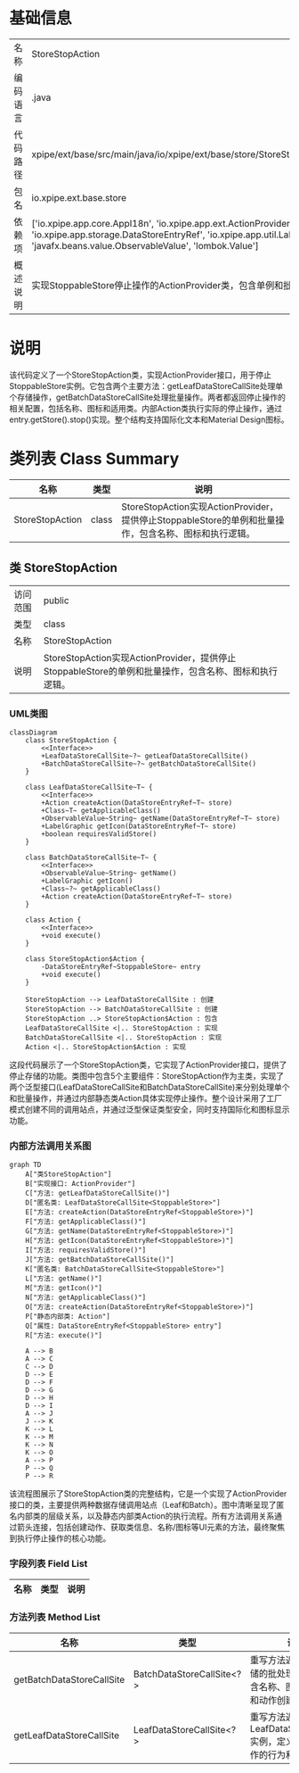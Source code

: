 # 基础信息

|      |      |
|------|------|
| 名称 | StoreStopAction |
| 编码语言 | .java |
| 代码路径 | xpipe/ext/base/src/main/java/io/xpipe/ext/base/store/StoreStopAction.java |
| 包名 | io.xpipe.ext.base.store |
| 依赖项 | ['io.xpipe.app.core.AppI18n', 'io.xpipe.app.ext.ActionProvider', 'io.xpipe.app.storage.DataStoreEntryRef', 'io.xpipe.app.util.LabelGraphic', 'javafx.beans.value.ObservableValue', 'lombok.Value'] |
| 概述说明 | 实现StoppableStore停止操作的ActionProvider类，包含单例和批量处理逻辑。 |

# 说明

该代码定义了一个StoreStopAction类，实现ActionProvider接口，用于停止StoppableStore实例。它包含两个主要方法：getLeafDataStoreCallSite处理单个存储操作，getBatchDataStoreCallSite处理批量操作。两者都返回停止操作的相关配置，包括名称、图标和适用类。内部Action类执行实际的停止操作，通过entry.getStore().stop()实现。整个结构支持国际化文本和Material Design图标。

# 类列表 Class Summary

| 名称   | 类型  | 说明 |
|-------|------|-------------|
| StoreStopAction | class | StoreStopAction实现ActionProvider，提供停止StoppableStore的单例和批量操作，包含名称、图标和执行逻辑。 |



## 类 StoreStopAction

|      |      |
|------|------|
| 访问范围 | public |
| 类型 | class |
| 名称 | StoreStopAction |
| 说明 | StoreStopAction实现ActionProvider，提供停止StoppableStore的单例和批量操作，包含名称、图标和执行逻辑。 |


### UML类图

```mermaid
classDiagram
    class StoreStopAction {
        <<Interface>>
        +LeafDataStoreCallSite~?~ getLeafDataStoreCallSite()
        +BatchDataStoreCallSite~?~ getBatchDataStoreCallSite()
    }

    class LeafDataStoreCallSite~T~ {
        <<Interface>>
        +Action createAction(DataStoreEntryRef~T~ store)
        +Class~T~ getApplicableClass()
        +ObservableValue~String~ getName(DataStoreEntryRef~T~ store)
        +LabelGraphic getIcon(DataStoreEntryRef~T~ store)
        +boolean requiresValidStore()
    }

    class BatchDataStoreCallSite~T~ {
        <<Interface>>
        +ObservableValue~String~ getName()
        +LabelGraphic getIcon()
        +Class~?~ getApplicableClass()
        +Action createAction(DataStoreEntryRef~T~ store)
    }

    class Action {
        <<Interface>>
        +void execute()
    }

    class StoreStopAction$Action {
        -DataStoreEntryRef~StoppableStore~ entry
        +void execute()
    }

    StoreStopAction --> LeafDataStoreCallSite : 创建
    StoreStopAction --> BatchDataStoreCallSite : 创建
    StoreStopAction ..> StoreStopAction$Action : 包含
    LeafDataStoreCallSite <|.. StoreStopAction : 实现
    BatchDataStoreCallSite <|.. StoreStopAction : 实现
    Action <|.. StoreStopAction$Action : 实现
```

这段代码展示了一个StoreStopAction类，它实现了ActionProvider接口，提供了停止存储的功能。类图中包含5个主要组件：StoreStopAction作为主类，实现了两个泛型接口(LeafDataStoreCallSite和BatchDataStoreCallSite)来分别处理单个和批量操作，并通过内部静态类Action具体实现停止操作。整个设计采用了工厂模式创建不同的调用站点，并通过泛型保证类型安全，同时支持国际化和图标显示功能。


### 内部方法调用关系图

```mermaid
graph TD
    A["类StoreStopAction"]
    B["实现接口: ActionProvider"]
    C["方法: getLeafDataStoreCallSite()"]
    D["匿名类: LeafDataStoreCallSite<StoppableStore>"]
    E["方法: createAction(DataStoreEntryRef<StoppableStore>)"]
    F["方法: getApplicableClass()"]
    G["方法: getName(DataStoreEntryRef<StoppableStore>)"]
    H["方法: getIcon(DataStoreEntryRef<StoppableStore>)"]
    I["方法: requiresValidStore()"]
    J["方法: getBatchDataStoreCallSite()"]
    K["匿名类: BatchDataStoreCallSite<StoppableStore>"]
    L["方法: getName()"]
    M["方法: getIcon()"]
    N["方法: getApplicableClass()"]
    O["方法: createAction(DataStoreEntryRef<StoppableStore>)"]
    P["静态内部类: Action"]
    Q["属性: DataStoreEntryRef<StoppableStore> entry"]
    R["方法: execute()"]

    A --> B
    A --> C
    C --> D
    D --> E
    D --> F
    D --> G
    D --> H
    D --> I
    A --> J
    J --> K
    K --> L
    K --> M
    K --> N
    K --> O
    A --> P
    P --> Q
    P --> R
```

该流程图展示了StoreStopAction类的完整结构，它是一个实现了ActionProvider接口的类，主要提供两种数据存储调用站点（Leaf和Batch）。图中清晰呈现了匿名内部类的层级关系，以及静态内部类Action的执行流程。所有方法调用关系通过箭头连接，包括创建动作、获取类信息、名称/图标等UI元素的方法，最终聚焦到执行停止操作的核心功能。

### 字段列表 Field List

| 名称  | 类型  | 说明 |
|-------|-------|------|

### 方法列表 Method List

| 名称  | 类型  | 说明 |
|-------|-------|------|
| getBatchDataStoreCallSite | BatchDataStoreCallSite<?> | 重写方法返回可停止存储的批处理调用点，包含名称、图标、适用类和动作创建。 |
| getLeafDataStoreCallSite | LeafDataStoreCallSite<?> | 重写方法返回LeafDataStoreCallSite实例，定义停止存储操作的行为和属性。 |




